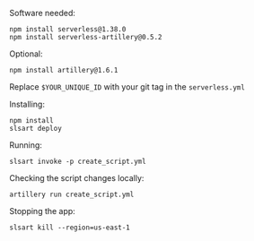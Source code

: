 Software needed:
```
npm install serverless@1.38.0
npm install serverless-artillery@0.5.2
```
Optional:
```
npm install artillery@1.6.1
```

Replace `$YOUR_UNIQUE_ID` with your git tag in the `serverless.yml`


Installing:
```
npm install
slsart deploy
```

Running:
```
slsart invoke -p create_script.yml
```
Checking the script changes locally:
```
artillery run create_script.yml
```

Stopping the app:
```
slsart kill --region=us-east-1
```
